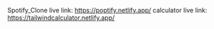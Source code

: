 Spotify_Clone live link: https://poptify.netlify.app/
calculator live link: https://tailwindcalculator.netlify.app/

